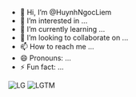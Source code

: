 - 👋 Hi, I’m @HuynhNgocLiem
- 👀 I’m interested in ...
- 🌱 I’m currently learning ...
- 💞️ I’m looking to collaborate on ...
- 📫 How to reach me ...
- 😄 Pronouns: ...
- ⚡ Fun fact: ...

<!---
HuynhNgocLiem/HuynhNgocLiem is a ✨ special ✨ repository because its `README.md` (this file) appears on your GitHub profile.
You can click the Preview link to take a look at your changes.
--->

![LG](https://github.com/HuynhNgocLiem/HuynhNgocLiem/assets/157664283/13b8c133-7f5c-40b1-971a-0886104d425c)
![LGTM](https://github.com/HuynhNgocLiem/HuynhNgocLiem/assets/157664283/cf2b1a9e-113f-40e2-8eee-4cd50a46be63)


